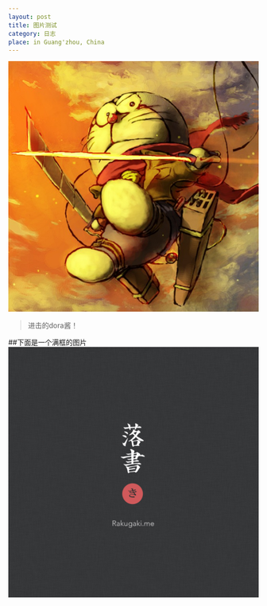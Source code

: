 ```yaml
---
layout: post
title: 图片测试
category: 日志
place: in Guang'zhou, China
---
```

<img class="" src="/assets/blog-images/2015/1/dora.jpg" >

> 进击的dora酱！



##下面是一个满框的图片
<img class="full-width" src="/assets/blog-images/2015/1/rakugaki.jpg" >